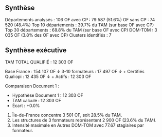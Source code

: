 ## Synthèse
Départements analysés : 106
OF avec CP : 79 587 (51.6%)
OF sans CP : 74 520 (48.4%)
Top 10 départements : 39.7% du TAM (sur base OF avec CP)
Top 30 départements : 68.8% du TAM (sur base OF avec CP)
DOM-TOM : 3 035 OF (3.8% des OF avec CP)
Clusters identifiés : 7

## Synthèse exécutive

TAM TOTAL QUALIFIÉ : 12 303 OF

Base France : 154 107 OF
↓ 3-10 formateurs : 17 497 OF
↓ + Certifiés Qualiopi : 12 435 OF
↓ + Actifs : 12 303 OF

Comparaison Document 1 :
- Hypothèse Document 1 : 12 303 OF
- TAM calculé : 12 303 OF
- Écart : +0.0%

1. Île-de-France concentre 3 501 OF, soit 28.5% du TAM.
2. Les structures de 3 formateurs représentent 2 900 OF (23.6% du TAM).
3. Intensité maximale en Autres DOM-TOM avec 77.67 stagiaires par formateur.
